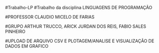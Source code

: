 #Trabalho-LP
#Trabalho da disciplina LINGUAGENS DE PROGRAMAÇÃO

#PROFESSOR CLAUDIO MICELO DE FARIAS

#GRUPO ARTHUR TRUCCO, ARICK JURDAN DOS REIS, FABIO SALES PINHEIRO 

#UPLOAD DE ARQUIVO CSV E PLOTAGEM/ANALISE E VISUALIZAÇÃO DE DADOS EM GRAFICO
